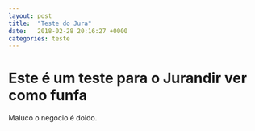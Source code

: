 ```yaml
---
layout: post
title:  "Teste do Jura"
date:   2018-02-28 20:16:27 +0000
categories: teste
---
```


# Este é um teste para o Jurandir ver como funfa

Maluco o negocio é doido.